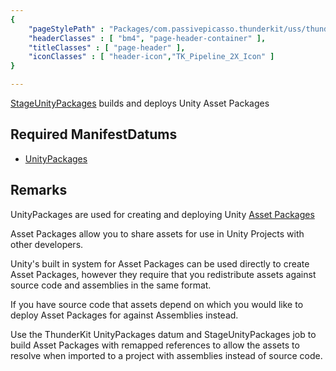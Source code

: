 ```yaml
---
{ 
	"pageStylePath" : "Packages/com.passivepicasso.thunderkit/uss/thunderkit_style.uss",
	"headerClasses" : [ "bm4", "page-header-container" ],
	"titleClasses" : [ "page-header" ],
	"iconClasses" : [ "header-icon","TK_Pipeline_2X_Icon" ]
}

---
```


[StageUnityPackages](assetlink://Packages/com.passivepicasso.thunderkit/Editor/Core/Pipelines/Jobs/StageUnityPackages.cs) builds and deploys Unity Asset Packages

## Required ManifestDatums

* [UnityPackages](assetlink://Packages/com.passivepicasso.thunderkit/Editor/Core/Manifests/Datum/UnityPackages.cs)

## Remarks

UnityPackages are used for creating and deploying Unity [Asset Packages](https://docs.unity3d.com/2018.4/Documentation/Manual/AssetPackages.html)

Asset Packages allow you to share assets for use in Unity Projects with other developers.

Unity's built in system for Asset Packages can be used directly to create Asset Packages, however they require that you redistribute assets against source code and assemblies in the same format.

If you have source code that assets depend on which you would like to deploy Asset Packages for against Assemblies instead.

Use the ThunderKit UnityPackages datum and StageUnityPackages job to build Asset Packages with remapped references to allow the assets to resolve when imported to a project with assemblies instead of source code.